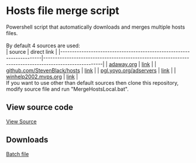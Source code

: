 # Hosts file merge script

Powershell script that automatically downloads and merges multiple hosts files.<br/>
<br/>
By default 4 sources are used:<br/>
| source                                                               | direct link                                                                                           |
|----------------------------------------------------------------------|-------------------------------------------------------------------------------------------------------|
| [adaway.org](https://adaway.org/)                                    | [link](https://adaway.org/hosts.txt)                                                                  |
| [github.com/StevenBlack/hosts](https://github.com/StevenBlack/hosts) | [link](https://raw.githubusercontent.com/StevenBlack/hosts/master/hosts)                              |
| [pgl.yoyo.org/adservers](https://pgl.yoyo.org/adservers)             | [link](https://pgl.yoyo.org/adservers/serverlist.php?hostformat=hosts&showintro=0&mimetype=plaintext) |
| [winhelp2002.mvps.org](https://winhelp2002.mvps.org/)                | [link](https://winhelp2002.mvps.org/hosts.txt)                                                        |
<br/>
If you want to use other than default sources then clone this repository, modify source file and run "MergeHostsLocal.bat".

## View source code

[View Source](https://github.com/AQtun81/HostsFileMerge/blob/main/MergeHosts.ps1)

## Downloads

[Batch file](https://aqtun81.github.io/HostsFileMerge/MergeHosts.bat)